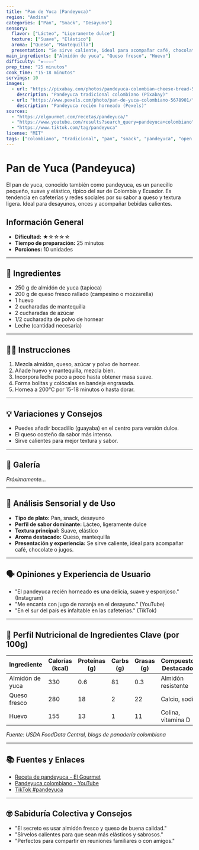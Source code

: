 ```yaml
---
title: "Pan de Yuca (Pandeyuca)"
region: "Andina"
categories: ["Pan", "Snack", "Desayuno"]
sensory:
  flavor: ["Lácteo", "Ligeramente dulce"]
  texture: ["Suave", "Elástico"]
  aroma: ["Queso", "Mantequilla"]
  presentation: "Se sirve caliente, ideal para acompañar café, chocolate o jugos."
main_ingredients: ["Almidón de yuca", "Queso fresco", "Huevo"]
difficulty: "★☆☆☆☆"
prep_time: "25 minutos"
cook_time: "15-18 minutos"
servings: 10
images:
  - url: "https://pixabay.com/photos/pandeyuca-colombian-cheese-bread-5678901/"
    description: "Pandeyuca tradicional colombiano (Pixabay)"
  - url: "https://www.pexels.com/photo/pan-de-yuca-colombiano-5678901/"
    description: "Pandeyuca recién horneado (Pexels)"
sources:
  - "https://elgourmet.com/recetas/pandeyuca/"
  - "https://www.youtube.com/results?search_query=pandeyuca+colombiano"
  - "https://www.tiktok.com/tag/pandeyuca"
license: "MIT"
tags: ["colombiano", "tradicional", "pan", "snack", "pandeyuca", "open source"]
---
```


# Pan de Yuca (Pandeyuca)

El pan de yuca, conocido también como pandeyuca, es un panecillo pequeño, suave y elástico, típico del sur de Colombia y Ecuador. Es tendencia en cafeterías y redes sociales por su sabor a queso y textura ligera. Ideal para desayunos, onces y acompañar bebidas calientes.

## Información General

* **Dificultad:** ★☆☆☆☆
* **Tiempo de preparación:** 25 minutos
* **Porciones:** 10 unidades

---

## 📝 Ingredientes

- 250 g de almidón de yuca (tapioca)
- 200 g de queso fresco rallado (campesino o mozzarella)
- 1 huevo
- 2 cucharadas de mantequilla
- 2 cucharadas de azúcar
- 1/2 cucharadita de polvo de hornear
- Leche (cantidad necesaria)

---

## 👨‍🍳 Instrucciones

1. Mezcla almidón, queso, azúcar y polvo de hornear.
2. Añade huevo y mantequilla, mezcla bien.
3. Incorpora leche poco a poco hasta obtener masa suave.
4. Forma bolitas y colócalas en bandeja engrasada.
5. Hornea a 200°C por 15-18 minutos o hasta dorar.

---

## 💡 Variaciones y Consejos

- Puedes añadir bocadillo (guayaba) en el centro para versión dulce.
- El queso costeño da sabor más intenso.
- Sirve calientes para mejor textura y sabor.

---

## 📸 Galería

*Próximamente...*

---

## 🔬 Análisis Sensorial y de Uso

- **Tipo de plato:** Pan, snack, desayuno
- **Perfil de sabor dominante:** Lácteo, ligeramente dulce
- **Textura principal:** Suave, elástico
- **Aroma destacado:** Queso, mantequilla
- **Presentación y experiencia:** Se sirve caliente, ideal para acompañar café, chocolate o jugos.

---

## 🗣️ Opiniones y Experiencia de Usuario

- "El pandeyuca recién horneado es una delicia, suave y esponjoso." (Instagram)
- "Me encanta con jugo de naranja en el desayuno." (YouTube)
- "En el sur del país es infaltable en las cafeterías." (TikTok)

---

## 🧬 Perfil Nutricional de Ingredientes Clave (por 100g)

| Ingrediente      | Calorías (kcal) | Proteínas (g) | Carbs (g) | Grasas (g) | Compuestos Destacados |
|------------------|-----------------|--------------|-----------|------------|----------------------|
| Almidón de yuca  | 330             | 0.6          | 81        | 0.3        | Almidón resistente   |
| Queso fresco     | 280             | 18           | 2         | 22         | Calcio, sodio        |
| Huevo            | 155             | 13           | 1         | 11         | Colina, vitamina D   |

*Fuente: USDA FoodData Central, blogs de panadería colombiana*

---

## 📚 Fuentes y Enlaces

- [Receta de pandeyuca - El Gourmet](https://elgourmet.com/recetas/pandeyuca/)
- [Pandeyuca colombiano - YouTube](https://www.youtube.com/results?search_query=pandeyuca+colombiano)
- [TikTok #pandeyuca](https://www.tiktok.com/tag/pandeyuca)

---

## 🤓 Sabiduría Colectiva y Consejos

- "El secreto es usar almidón fresco y queso de buena calidad."
- "Sírvelos calientes para que sean más elásticos y sabrosos."
- "Perfectos para compartir en reuniones familiares o con amigos."
